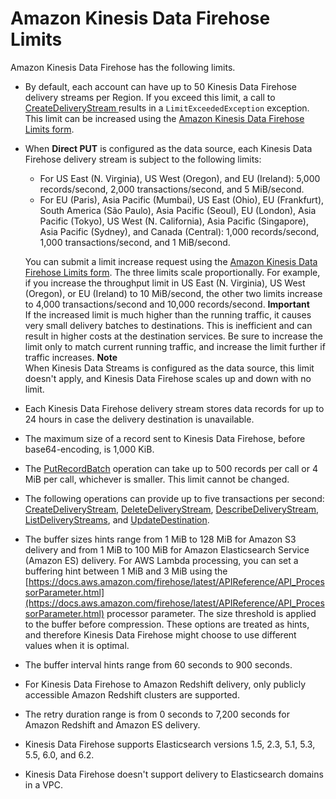 # Amazon Kinesis Data Firehose Limits<a name="limits"></a>

Amazon Kinesis Data Firehose has the following limits\. 
+ By default, each account can have up to 50 Kinesis Data Firehose delivery streams per Region\. If you exceed this limit, a call to [CreateDeliveryStream ](https://docs.aws.amazon.com/firehose/latest/APIReference/API_CreateDeliveryStream.html) results in a `LimitExceededException` exception\. This limit can be increased using the [Amazon Kinesis Data Firehose Limits form](https://console.aws.amazon.com/support/home#/case/create?issueType=service-limit-increase&limitType=service-code-kinesis-firehose)\.
+ When **Direct PUT** is configured as the data source, each Kinesis Data Firehose delivery stream is subject to the following limits:
  + For US East \(N\. Virginia\), US West \(Oregon\), and EU \(Ireland\): 5,000 records/second, 2,000 transactions/second, and 5 MiB/second\.
  + For EU \(Paris\), Asia Pacific \(Mumbai\), US East \(Ohio\), EU \(Frankfurt\), South America \(São Paulo\), Asia Pacific \(Seoul\), EU \(London\), Asia Pacific \(Tokyo\), US West \(N\. California\), Asia Pacific \(Singapore\), Asia Pacific \(Sydney\), and Canada \(Central\): 1,000 records/second, 1,000 transactions/second, and 1 MiB/second\. 

  You can submit a limit increase request using the [Amazon Kinesis Data Firehose Limits form](https://console.aws.amazon.com/support/home#/case/create?issueType=service-limit-increase&limitType=service-code-kinesis-firehose)\. The three limits scale proportionally\. For example, if you increase the throughput limit in US East \(N\. Virginia\), US West \(Oregon\), or EU \(Ireland\) to 10 MiB/second, the other two limits increase to 4,000 transactions/second and 10,000 records/second\.
**Important**  
If the increased limit is much higher than the running traffic, it causes very small delivery batches to destinations\. This is inefficient and can result in higher costs at the destination services\. Be sure to increase the limit only to match current running traffic, and increase the limit further if traffic increases\.
**Note**  
When Kinesis Data Streams is configured as the data source, this limit doesn't apply, and Kinesis Data Firehose scales up and down with no limit\. 
+ Each Kinesis Data Firehose delivery stream stores data records for up to 24 hours in case the delivery destination is unavailable\.
+ The maximum size of a record sent to Kinesis Data Firehose, before base64\-encoding, is 1,000 KiB\.
+ The [PutRecordBatch](http://docs.aws.amazon.com/firehose/latest/APIReference/API_PutRecordBatch.html) operation can take up to 500 records per call or 4 MiB per call, whichever is smaller\. This limit cannot be changed\.
+ The following operations can provide up to five transactions per second: [CreateDeliveryStream](http://docs.aws.amazon.com/firehose/latest/APIReference/API_CreateDeliveryStream.html), [DeleteDeliveryStream](http://docs.aws.amazon.com/firehose/latest/APIReference/API_DeleteDeliveryStream.html), [DescribeDeliveryStream](http://docs.aws.amazon.com/firehose/latest/APIReference/API_DescribeDeliveryStream.html), [ListDeliveryStreams](http://docs.aws.amazon.com/firehose/latest/APIReference/API_ListDeliveryStreams.html), and [UpdateDestination](http://docs.aws.amazon.com/firehose/latest/APIReference/API_UpdateDestination.html)\.
+ The buffer sizes hints range from 1 MiB to 128 MiB for Amazon S3 delivery and from 1 MiB to 100 MiB for Amazon Elasticsearch Service \(Amazon ES\) delivery\. For AWS Lambda processing, you can set a buffering hint between 1 MiB and 3 MiB using the [https://docs.aws.amazon.com/firehose/latest/APIReference/API_ProcessorParameter.html](https://docs.aws.amazon.com/firehose/latest/APIReference/API_ProcessorParameter.html) processor parameter\. The size threshold is applied to the buffer before compression\. These options are treated as hints, and therefore Kinesis Data Firehose might choose to use different values when it is optimal\. 
+ The buffer interval hints range from 60 seconds to 900 seconds\.
+ For Kinesis Data Firehose to Amazon Redshift delivery, only publicly accessible Amazon Redshift clusters are supported\.
+ The retry duration range is from 0 seconds to 7,200 seconds for Amazon Redshift and Amazon ES delivery\.
+ Kinesis Data Firehose supports Elasticsearch versions 1\.5, 2\.3, 5\.1, 5\.3, 5\.5, 6\.0, and 6\.2\.
+ Kinesis Data Firehose doesn't support delivery to Elasticsearch domains in a VPC\.